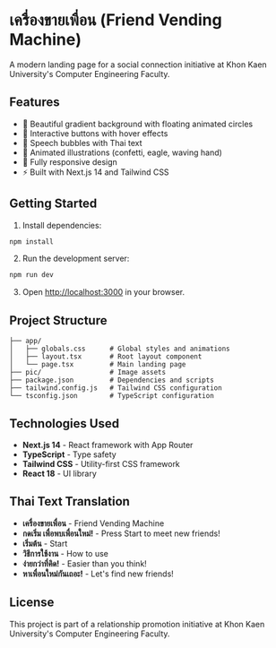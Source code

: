 # เครื่องขายเพื่อน (Friend Vending Machine)

A modern landing page for a social connection initiative at Khon Kaen University's Computer Engineering Faculty.

## Features

- 🎨 Beautiful gradient background with floating animated circles
- 🚀 Interactive buttons with hover effects
- 💬 Speech bubbles with Thai text
- 🎉 Animated illustrations (confetti, eagle, waving hand)
- 📱 Fully responsive design
- ⚡ Built with Next.js 14 and Tailwind CSS

## Getting Started

1. Install dependencies:
```bash
npm install
```

2. Run the development server:
```bash
npm run dev
```

3. Open [http://localhost:3000](http://localhost:3000) in your browser.

## Project Structure

```
├── app/
│   ├── globals.css      # Global styles and animations
│   ├── layout.tsx       # Root layout component
│   └── page.tsx         # Main landing page
├── pic/                 # Image assets
├── package.json         # Dependencies and scripts
├── tailwind.config.js   # Tailwind CSS configuration
└── tsconfig.json        # TypeScript configuration
```

## Technologies Used

- **Next.js 14** - React framework with App Router
- **TypeScript** - Type safety
- **Tailwind CSS** - Utility-first CSS framework
- **React 18** - UI library

## Thai Text Translation

- **เครื่องขายเพื่อน** - Friend Vending Machine
- **กดเริ่ม เพื่อพบเพื่อนใหม่!** - Press Start to meet new friends!
- **เริ่มต้น** - Start
- **วิธีการใช้งาน** - How to use
- **ง่ายกว่าที่คิด!** - Easier than you think!
- **หาเพื่อนใหม่กันเถอะ!** - Let's find new friends!

## License

This project is part of a relationship promotion initiative at Khon Kaen University's Computer Engineering Faculty.

